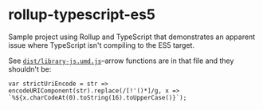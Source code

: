 # rollup-typescript-es5

Sample project using Rollup and TypeScript that demonstrates an apparent issue
where TypeScript isn't compiling to the ES5 target.

See [`dist/library-js.umd.js`](dist/library-js.umd.js)–arrow functions are in
that file and they shouldn't be:

```
var strictUriEncode = str => encodeURIComponent(str).replace(/[!'()*]/g, x => `%${x.charCodeAt(0).toString(16).toUpperCase()}`);
```